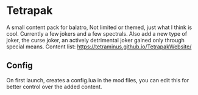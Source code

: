 
# Tetrapak
A small content pack for balatro, Not limited or themed, just what I think is cool.
Currently a few jokers and a few spectrals.
Also add a new type of joker, the curse joker, an actively detrimental joker gained only through special means. 
Content list: https://tetraminus.github.io/TetrapakWebsite/

## Config 
On first launch, creates a config.lua in the mod files, you can edit this for better control over the added content.
